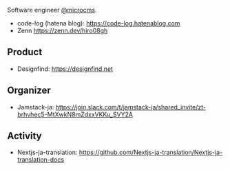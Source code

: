 Software engineer [@microcms](https://microcms.io/).

- code-log (hatena blog): https://code-log.hatenablog.com
- Zenn https://zenn.dev/hiro08gh

## Product
- Designfind: https://designfind.net

## Organizer
- Jamstack-ja: https://join.slack.com/t/jamstack-ja/shared_invite/zt-brhvhec5-MtXwkN8mZdxxVKKu_SVY2A

## Activity
- Nextjs-ja-translation: https://github.com/Nextjs-ja-translation/Nextjs-ja-translation-docs
